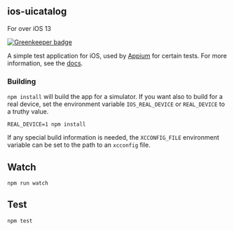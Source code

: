 ## ios-uicatalog

For over iOS 13

[![Greenkeeper badge](https://badges.greenkeeper.io/appium/ios-uicatalog.svg)](https://greenkeeper.io/)

A simple test application for iOS, used by [Appium](https://github.com/appium/appium)
for certain tests. For more information, see the [docs](./uicatalog-info.md).

### Building

`npm install` will build the app for a simulator. If you want also to build for
a real device, set the environment variable `IOS_REAL_DEVICE` or `REAL_DEVICE`
to a truthy value.

```
REAL_DEVICE=1 npm install
```

If any special build information is needed, the `XCCONFIG_FILE` environment
variable can be set to the path to an `xcconfig` file.

## Watch

```
npm run watch
```

## Test

```
npm test
```
